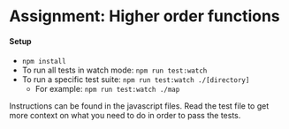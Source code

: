 # Assignment: Higher order functions

#### Setup

- `npm install`
- To run all tests in watch mode: `npm run test:watch`
- To run a specific test suite: `npm run test:watch ./[directory]`
  - For example: `npm run test:watch ./map`

Instructions can be found in the javascript files. Read the test file to get more context on what you need to do in order to pass the tests.
